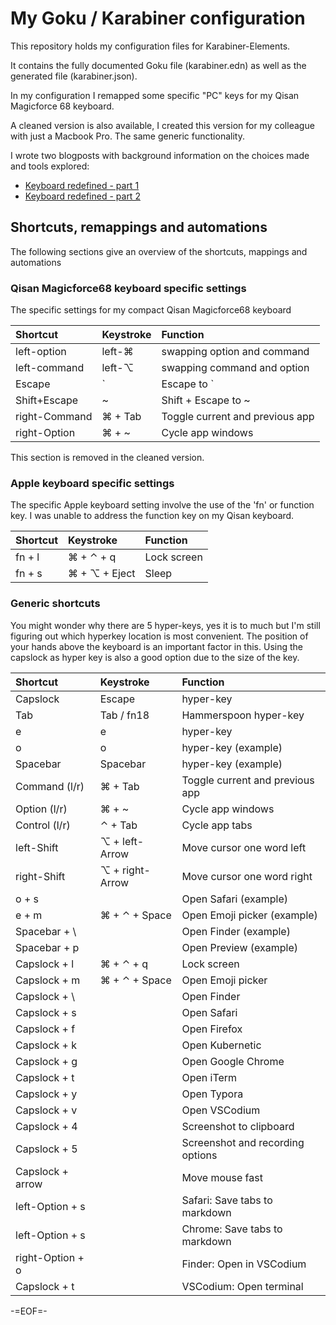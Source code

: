 # My Goku / Karabiner configuration

This repository holds my configuration files for Karabiner-Elements.

It contains the fully documented Goku file (karabiner.edn) as well as the generated file (karabiner.json).

In my configuration I remapped some specific "PC" keys for my Qisan Magicforce 68 keyboard.

A cleaned version is also available, I created this version for my colleague with just a Macbook Pro. The same generic functionality.

I wrote two blogposts with background information on the choices made and tools explored:

- [Keyboard redefined - part 1](https://tisgoud.nl/2020/09/keyboard-redefined-part-1/)
- [Keyboard redefined - part 2](https://tisgoud.nl/2020/09/keyboard-redefined-part-2/)

## Shortcuts, remappings and automations

The following sections give an overview of the shortcuts, mappings and automations

### Qisan Magicforce68 keyboard specific settings

The specific settings for my compact Qisan Magicforce68 keyboard

| Shortcut         | Keystroke      | Function                        |
| :--------------- | :--------------| :------------------------------ |
| left-option      | left-&#x2318;  | swapping option and command     |
| left-command     | left-&#x2325;  | swapping command and option     |
| Escape           | \`             | Escape to \`                    |
| Shift+Escape     | \~             | Shift + Escape to ~             |
| right-Command    | &#x2318; + Tab | Toggle current and previous app |
| right-Option     | &#x2318; + \~  | Cycle app windows               |

This section is removed in the cleaned version.

### Apple keyboard specific settings

The specific Apple keyboard setting involve the use of the 'fn' or function key. I was unable to address the function key on my Qisan keyboard.

| Shortcut | Keystroke                   | Function    |
| :------- | :-------------------------- | :---------- |
| fn + l   | &#x2318; + &#x2303; + q     | Lock screen |
| fn + s   | &#x2318; + &#x2325; + Eject | Sleep       |

### Generic shortcuts

You might wonder why there are 5 hyper-keys, yes it is to much but I'm still figuring out which hyperkey location is most convenient. The position of your hands above the keyboard is an important factor in this. Using the capslock as hyper key is also a good option due to the size of the key.

| Shortcut         | Keystroke                   | Function                         |
| :--------------- | :-------------------------- | :------------------------------- |
| Capslock         | Escape                      | hyper-key                        |
| Tab              | Tab / fn18                  | Hammerspoon hyper-key            |
| e                | e                           | hyper-key                        |
| o                | o                           | hyper-key (example)              |
| Spacebar         | Spacebar                    | hyper-key (example)              |
| Command (l/r)    | &#x2318; + Tab              | Toggle current and previous app  |
| Option (l/r)     | &#x2318; + \~               | Cycle app windows                |
| Control (l/r)    | &#x2303; + Tab              | Cycle app tabs                   |
| left-Shift       | &#x2325; + left-Arrow       | Move cursor one word left        |
| right-Shift      | &#x2325; + right-Arrow      | Move cursor one word right       |
| o + s            |                             | Open Safari (example)            |
| e + m            | &#x2318; + &#x2303; + Space | Open Emoji picker (example)      |
| Spacebar + \     |                             | Open Finder (example)            |
| Spacebar + p     |                             | Open Preview (example)           |
| Capslock + l     | &#x2318; + &#x2303; + q     | Lock screen                      |
| Capslock + m     | &#x2318; + &#x2303; + Space | Open Emoji picker                |
| Capslock + \     |                             | Open Finder                      |
| Capslock + s     |                             | Open Safari                      |
| Capslock + f     |                             | Open Firefox                     |
| Capslock + k     |                             | Open Kubernetic                  |
| Capslock + g     |                             | Open Google Chrome               |
| Capslock + t     |                             | Open iTerm                       |
| Capslock + y     |                             | Open Typora                      |
| Capslock + v     |                             | Open VSCodium                    |
| Capslock + 4     |                             | Screenshot to clipboard          |
| Capslock + 5     |                             | Screenshot and recording options |
| Capslock + arrow |                             | Move mouse fast                  |
| left-Option + s  |                             | Safari: Save tabs to markdown    |
| left-Option + s  |                             | Chrome: Save tabs to markdown    |
| right-Option + o |                             | Finder: Open in VSCodium         |
| Capslock + t     |                             | VSCodium: Open terminal          |

-=EOF=-
